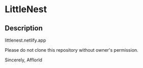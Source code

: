# LittleNest

## Description

littlenest.netlify.app

Please do not clone this repository without owner's permission.

Sincerely,
Afflorld
